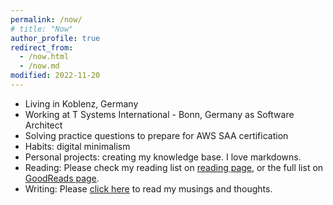 ```yaml
---
permalink: /now/
# title: "Now"
author_profile: true
redirect_from: 
  - /now.html
  - /now.md
modified: 2022-11-20
---
```

<!-- About Aditya -->

* Living in Koblenz, Germany
* Working at T Systems International - Bonn, Germany as Software Architect
* Solving practice questions to prepare for AWS SAA certification
* Habits: digital minimalism
* Personal projects: creating my knowledge base. I love markdowns.
* Reading: Please check my reading list on [reading page](https://adityam582.github.io/reading/), or the full list on [GoodReads page](https://www.goodreads.com/user/show/5350472-aditya-mehta).
* Writing: Please [click here](https://adityam582.github.io/writing/) to read my musings and thoughts.
<!-- * Working on Master Thesis: scheduled delivery 30 July Applying for relevant job opportunities -->
<!-- * Teaching as a tutor for the course "Web Information Retrieval" -->